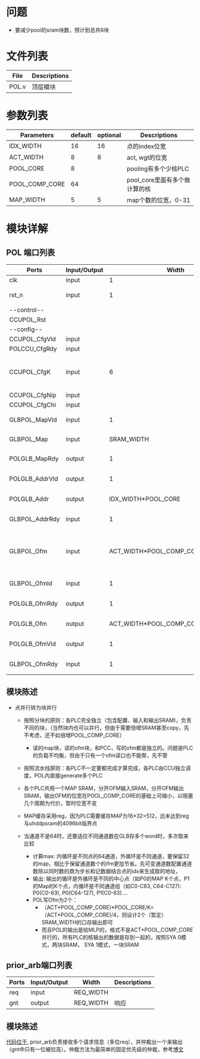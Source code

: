# 问题
- 要减少pool的sram块数，预计到总共6块

# 文件列表
| File | Descriptions |
| ---- | ---- |
| POL.v | 顶层模块 |

# 参数列表
| Parameters | default | optional | Descriptions |
| ---- | ---- | ---- | ---- |
| IDX_WIDTH | 16 | 16 | 点的index位宽 |
| ACT_WIDTH | 8 | 8 | act, wgt的位宽 |
| POOL_CORE | 8 | | pooling有多个少核PLC |
| POOL_COMP_CORE | 64 | | pool_core里面有多个做计算的核 |
| MAP_WIDTH | 5 | 5 | map个数的位宽，0-31 |


# 模块详解
## POL 端口列表
| Ports | Input/Output | Width | Descriptions |
| ---- | ---- | ---- | ---- |
| clk | input | 1 | clock |
| rst_n | input | 1 | reset, 低电平有效 |
| --control-- |
| CCUPOL_Rst |
| --config-- |
| CCUPOL_CfgVld | input
| POLCCU_CfgRdy | input
| CCUPOL_CfgK   | input | 6 | 24: KNN, 32: Ball Query，32就表示32个 |
| CCUPOL_CfgNip | input | 
| CCUPOL_CfgChi | input | 
| GLBPOL_MapVld | input | 1 | 握手协议的valid信号 |
| GLBPOL_Map    | input | SRAM_WIDTH | 输入的map idx |
| POLGLB_MapRdy | output | 1 | 握手协议的ready信号 |
| POLGLB_AddrVld| output | 1 | 握手协议的valid信号 |
| POLGLB_Addr   | output | IDX_WIDTH\*POOL_CORE | 输出的地址来请求读数据 |
| GLBPOL_AddrRdy| input | 1 | 握手协议的ready信号 |
| GLBPOL_Ofm     | input | ACT_WIDTH\*POOL_COMP_CORE\*POOL_CORE | 输入的feature map=fm，分别给8个pool_core |
| GLBPOL_Ofmld   | input | 1 | 握手协议的valid信号 |
| POLGLB_OfmRdy  | output | 1 | 握手协议的ready信号 |
| POLGLB_Ofm     | output | ACT_WIDTH\*POOL_COMP_CORE\*POOL_CORE | pool输出计算结果 |
| POLGLB_OfmVld  | output | 1 | 握手协议的valid信号 | 
| GLBPOL_OfmRdy  | input | 1 | 握手协议的ready信号 |

## 模块陈述

- 点并行转为块并行
    - 按照分块的原则：各PLC完全独立（包含配置、输入和输出SRAM)，负责不同的块，（当然块内也可以并行，但由于需要倍增SRAM甚至copy，先不考虑，还不如倍增POOL_COMP_CORE）
        - 读的map块，读的ofm块，和PCC，写的ofm都是独立的。问题是PLC的负载不均衡，但由于只有一个ofm读口也不能帮，先不管
    - 按照流水线原则：各PLC不一定要都完成才算完成，各PLC由CCU独立调度，POL内直接generate多个PLC
    - 各个PLC共用一个MAP SRAM，分开OFM输入SRAM，分开OFM输出SRAM，输出OFM的位宽在POOL_COMP_CORE的基础上可缩小，以阻塞几个周期为代价，暂时位宽不变
    - MAP缓存采用reg，因为PLC需要缓存MAP为16*32=512，远未达到reg与uhddpsram的4096bit临界点

    - 当通道不是64时，还要适应不同通道数在GLB存多个word时，多次取来比较
        - 计算max: 内循环是不同点的64通道，外循环是不同通道，要保留32的map，相比于保留通道数个的ifm更加节省。先可变通道数配置通道数除以同时数的商为步长和记数器结合点的idx来生成取的地址，
        - 输出: 输出的循环是外循环是不同的中心点（如P0的MAP K个点，P1的Map的K个点，内循环是不同通道组（如C0-C63, C64-C127): P0(C0-63), P0(C64-127), P1(C0-63).... 
        - POL写Ofm为2个：
            - （ACT\*POOL_COMP_CORE)\*POOL_CORE/K=（ACT\*POOL_COMP_CORE)/4，则设计2个（暂定）SRAM_WIDTH的口存输出即可
            - 而且POL的输出是给MLP的，格式不是ACT*POOL_COMP_CORE并行的，所有PLC的核输出的数据是存到一起的，按照SYA 0模式，两块SRAM， SYA 1模式，一块SRAM

## prior_arb端口列表
| Ports | Input/Output | Width | Descriptions |
| ---- | ---- | ---- | ---- |
| req | input | REQ_WIDTH |  |
| gnt | output | REQ_WIDTH | 响应 |

## 模块陈述
[代码位于](/hardware/src/primitives/prior_arb.v), prior_arb负责接收多个请求信息（多位req），并仲裁出一个来输出（gnt中只有一位被拉高）。仲裁方法为最简单的固定优先级的仲裁，参考[博文](https://mp.weixin.qq.com/s/82o9iAIw1LiDsjBNmiBVDQ)






